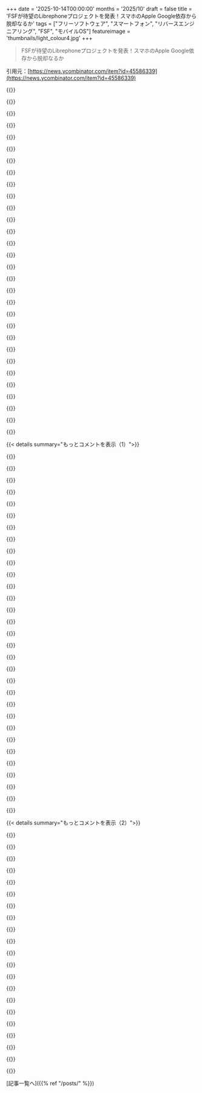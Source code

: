 +++
date = '2025-10-14T00:00:00'
months = '2025/10'
draft = false
title = 'FSFが待望のLibrephoneプロジェクトを発表！スマホのApple Google依存から脱却なるか'
tags = ["フリーソフトウェア", "スマートフォン", "リバースエンジニアリング", "FSF", "モバイルOS"]
featureimage = 'thumbnails/light_colour4.jpg'
+++

> FSFが待望のLibrephoneプロジェクトを発表！スマホのApple Google依存から脱却なるか

引用元：[https://news.ycombinator.com/item?id=45586339](https://news.ycombinator.com/item?id=45586339)




{{<matomeQuote body="ついに来たか！FSFがモバイルの普及に気づくの遅すぎだけど、やらないよりマシだよね。このプロジェクトが単なるソフトじゃなく、ファームウェアやバイナリブロブのリバースエンジニアリングに挑むのがすごい。これで非フリーソフトが減らせるかも。今は応援しかできないけど、いつか自分も手を出してみたい。<br>Androidベースじゃなくリバースエンジニアリングに注力するのも良いね。結果が非AndroidのGNU/LinuxやBSDでも使えると嬉しいな。FSFが長期的な努力だと分かってるから、すぐ諦めないだろうし期待できる。Apple-Googleのスマホ支配から抜け出せることをマジで願ってるよ！" userName="Worldblender" createdAt="2025/10/15 04:14:57" color="#ff33a1">}}




{{<matomeQuote body="文句は言いたくないんだけどさ、今あるリソースじゃ無理ゲーな気がするんだ。現代のスマホをリバースエンジニアリングするって、何年も何人もの人手が必要だし、やっと完成した頃にはそのスマホ自体がもう古いんだよ。<br>Apple SiliconのM1チップ搭載MacBookがいい例だよね。もう5年近く経つのに、いまだにハードウェアサポートは限定的じゃん。それを全てのスマホモデルでやるなんて、途方もない労力だよ。" userName="SchemaLoad" createdAt="2025/10/15 04:58:20" color="#785bff">}}




{{<matomeQuote body="願わくば、デバイス間で共通の部分が多くて、例えばGalaxy S25の解析がS26に活かされるといいよね。特に市場がちょっと停滞してる今なら。<br>全然詳しくないけど、直感的にApple製品って普通のAndroidスマホよりずっとカスタマイズされてる気がするんだ。彼らは垂直統合で有名だから、そうなるのも当然か。" userName="kace91" createdAt="2025/10/15 05:12:41" color="">}}




{{<matomeQuote body="スマホってx86と違って、一つ一つが唯一無二の設計なんだよね。Androidのマネージドユーザースペースって特性があるから、SamsungとかQualcomm、Mediatekなんかが作るARMデザインには結構自由があるんだ。<br>それにマザーボード上には他にも色々な部品が載ってるしね。" userName="pjmlp" createdAt="2025/10/15 06:26:05" color="">}}




{{<matomeQuote body="カメラって驚くほどソフトウェアに依存してるんだよね。Pixelのカメラと、Open Cameraっていうアプリのデフォルト設定で撮り比べると、その差は歴然だよ。<br>つまり、カメラはほとんどソフトウェアで、処理する前の画像って純粋にひどいんだ。" userName="mcny" createdAt="2025/10/15 08:33:03" color="">}}




{{<matomeQuote body="「遅すぎる」って意見も分かるけど、この件には当てはまらないな。Apple-Googleの二大巨頭は、どんどん顧客の財布を締め付けてきてるんだ。<br>だから、どんな段階でも彼らの“金儲け”をひっくり返す価値は十分にあると思うよ。" userName="goku12" createdAt="2025/10/15 05:58:47" color="#ff33a1">}}




{{<matomeQuote body="これ、フルスタックを手に入れられない限り失敗する運命だよ。たとえ手に入れても、特定のスマホモデルだけになるだろうね。<br>x86ってのは、IBMが意図しなかったクローン自由度を持ってる異常な存在なんだからさ。" userName="pjmlp" createdAt="2025/10/15 06:27:58" color="#38d3d3">}}




{{<matomeQuote body="FSFが一番開発しやすそうなスマホモデルに注力するって話だけど、これでプロジェクトが無駄になる可能性もあるし、完成の希望もあるって感じ。M2-M5がM1モデルと大差ないって期待もあるけど、Appleがわざわざ車輪の再発明しないだろうって考えは、違うメーカーのスマホだとちょっと怪しいな。でもAndroidスマホは共通部品が多いけどね。" userName="NetMageSCW" createdAt="2025/10/15 05:02:27" color="#45d325">}}




{{<matomeQuote body="Librephone搭載デバイスを使えば安全だって思ってるなら、おめでたいね。" userName="pjmlp" createdAt="2025/10/15 09:33:15" color="">}}




{{<matomeQuote body="カメラってアクセスできるの？カメラセンサーへのフルアクセスは、ひどいSamsungアプリにロックされてると思ってたんだけど。" userName="qingcharles" createdAt="2025/10/15 15:37:03" color="">}}




{{<matomeQuote body="誰かがM2-M5がM1モデルと大差ないって言ってたけど、Asahi Linuxのウェブサイトによると、M2はM1とかなり似てるけど、M3とM4はかなり違うから、すぐにサポートされることはなさそうだよ。" userName="fsflover" createdAt="2025/10/15 08:06:22" color="#45d325">}}




{{<matomeQuote body="昔Android ROMいじってたけど、カメラは使えるよ。でも、独自の画像処理パイプラインが使えなくなるから、写真の見た目はすごく悪くなる。スマホのカメラって、ソフトにめっちゃ頼ってるからね。" userName="SchemaLoad" createdAt="2025/10/15 22:16:46" color="#785bff">}}




{{<matomeQuote body="「開発終わる頃にはスマホが時代遅れになる」って言うけど、5年前のスマホと今のスマホって、そこまで大きく違わないよ。全部ゼロから設計するわけじゃないし、古いモデルを修正するだけが多い。基礎を作るのには何年もかかるけど、同じシリーズの別のスマホに適応させるのは数ヶ月で済むはずだよ。" userName="sznio" createdAt="2025/10/15 08:39:35" color="#ff5733">}}




{{<matomeQuote body="Apple SiliconのMacBookはM1が出て5年経つのにハードウェアサポートが限定的って言うけど、Apple Siliconは単一のSoCじゃないし、M1やM2ラインはMacBook、Mini、iMac、Studioでサポートされてるんだぜ。スマホも同じで、人気チップを使ってるデバイスを一つ動かせば、他のデバイスもほとんど動くようになる。チップ設計自体も少しずつしか進化しないから、2026年のデバイスは2023年のデバイスに少し手を加えたものって感じだよ。" userName="AnthonyMouse" createdAt="2025/10/16 05:34:05" color="#ff33a1">}}




{{<matomeQuote body="M3以降のモデルに取り組む前にM1＼M2のサポートを完璧にすることを目指してるって、賢明な選択だよね。ベースラインのM1やM2 Macでも、ほとんどの用途で十分使えるし、macOSの新しいリリースでサポートされなくなったら、Asahi Linuxの関連性はもっと高まるだろうね。" userName="zozbot234" createdAt="2025/10/15 08:19:52" color="">}}




{{<matomeQuote body="うん、私も同じこと感じてた！なんでこんなに違うのか、もっと詳しく書かれた記事とかないかな？" userName="VGHN7XDuOXPAzol" createdAt="2025/10/15 14:52:38" color="">}}




{{<matomeQuote body="これには何年もかかるだろうな。FSFとReplicantでもう同じことがあったし。彼らは世代遅れのデバイスに取り組み続けて、新しいスマホがどんどん出てくる中で、技術の進化に対応できなかったんだ。もしオープンなデバイスが欲しいなら、Libremみたいに回路図はオープンだけどチップはクローズドなものじゃなくて、チップ自体がオープンな「オープンシリコン」のデバイスを探すべきだよ。" userName="gradeless" createdAt="2025/10/16 22:45:11" color="#ff5733">}}




{{<matomeQuote body="postmarketOSみたいなプロジェクトってどうなってんの？そんな簡単じゃないみたいだけど。" userName="wqaatwt" createdAt="2025/10/17 13:36:03" color="">}}




{{<matomeQuote body="Asahi Linuxはかなりの進捗を遂げてると思ってたよ。すごいプロジェクトで、愛と才能の賜物だよね。" userName="j45" createdAt="2025/10/17 21:21:51" color="">}}




{{<matomeQuote body="OnePlus 6で最新のLineageOSをGoogleのクソアプリなしで使ってるけど、すごい良い感じだよ。" userName="a456463" createdAt="2025/10/15 22:47:22" color="#ff33a1">}}




{{<matomeQuote body="そういうデバイスって具体的に何があるの？Precursorとか？" userName="fsflover" createdAt="2025/10/17 22:51:59" color="">}}




{{<matomeQuote body="＞基本的なM1やM2 Macは、ほとんどの用途で依然として魅力的なデバイスだよね。<br>それは2020年の話かな。Lenovoがこの夏リリースしたARM Chromebookは、M1/M2チップに匹敵するベンチマーク性能で、Linux (ChromeOS)に完璧に対応してるよ。" userName="panny" createdAt="2025/10/16 20:26:24" color="#38d3d3">}}




{{<matomeQuote body="ハードウェアは難しいよね。ソフトウェアみたいに透明な組み合わせやすさがいつも可能じゃないのは、物理的な制約や現実世界の問題に直面するからだよ。すでに挙げられた例がそれを物語ってる。<br>M1での作業は素晴らしかったけど、M2、M3、M4にはうまく引き継がれてないみたいだね。" userName="wrasee" createdAt="2025/10/15 10:25:33" color="#785bff">}}




{{<matomeQuote body="＞この成果は、Android以外のGNU/Linuxディストリビューションでも使えるといいな。<br>それはFSF 40のイベントで目標として語られてたよ。その動画は数日中にオンラインになるはず。" userName="r283492" createdAt="2025/10/15 04:21:28" color="#45d325">}}




{{<matomeQuote body="PixelカメラとOpen Cameraじゃ全然違うけど、これってハードウェア次第なのかな？Pixelカメラのポート版があるってことは、後処理は特定のハードウェアに縛られないってことなのかな。" userName="kace91" createdAt="2025/10/15 09:11:40" color="">}}




{{<matomeQuote body="オープンファームウェアだけじゃダメで、セキュリティも超重要。iOSやAndroidはマルウェア対策がすごいけど、デスクトップLinuxは全然追いついてないよね。Qubesを使わないとセキュリティ向上は難しいんじゃないかな。" userName="eptcyka" createdAt="2025/10/15 13:57:59" color="#ff5733">}}




{{<matomeQuote body="LibrephoneはAndroidのソフトウェアの自由の最後の隙間を埋めるんだね。Rob Savoyeが技術リーダーで、LineageOSの自由なソフトウェアの取り組みを優先して調査してるみたい。このプロジェクトが成功するといいな！" userName="le-mark" createdAt="2025/10/15 00:15:44" color="#785bff">}}




{{<matomeQuote body="今のタイミングはいいけど、みんな今のスマホに満足してるから、このプロジェクトが大きなことを成し遂げるのは難しいかもね。でも、ニッチな市場で開発資金を稼ぐくらいはできるし、AppleやGoogleに影響を与えなくても、現状に不満な人たちの選択肢になるだけでも十分だよね。" userName="criddell" createdAt="2025/10/15 02:41:32" color="">}}




{{<matomeQuote body="「みんな今のスマホに満足してる」って意見に、まさにそれこそ今成功できる理由だって言いたいな。スマホの技術はもう頭打ちで、5年前の機種でも新しいのとほぼ同じ性能だもん。だから、みんな新しいこと試したり、リスクを冒したりする余裕があるんだよ。FOSSも既存の問題を解決したり、真似したりするのがすごく簡単になってるしね。" userName="wraptile" createdAt="2025/10/15 04:12:56" color="#45d325">}}




{{<matomeQuote body="2台目のスマホ、特に折りたたみ式の「ポケットの中のLinux」はいいアイデアだと思う。USB-C外部GPSアンテナの接続みたいに、AndroidやiOSだと大変なユースケースもあるしね。でも、このプロジェクトへの期待は正直低いかな。" userName="k_bx" createdAt="2025/10/15 05:27:10" color="">}}




{{< details summary="もっとコメントを表示（1）">}}

{{<matomeQuote body="「みんなスマホに満足してる」って言うけど、俺はそうじゃないな。Samsungのスマホに不満だし、900ドルも出したデバイスの所有権がほしいよ。妻もiPhoneに不満で、SNSアプリをロックするNFCマグネットを使ってる。不満の形は違えど、共通のテーマがあるんだ。" userName="ryukoposting" createdAt="2025/10/16 00:47:51" color="">}}




{{<matomeQuote body="このプロジェクトは、完璧じゃなくても、それを求める人に良い選択肢を与えられれば大成功だよ。AppleやGoogleのシェアを奪う必要はなくて、目立つ少数派にちゃんと使われる代替品になるだけで十分。デスクトップLinuxの半分くらいでも素晴らしい成果だよ。" userName="barnabee" createdAt="2025/10/15 07:18:25" color="#785bff">}}




{{<matomeQuote body="「みんなスマホに満足してる」って言うけど、最近iPhoneユーザーと話した？iPhone 17のカメラボタンは変だし、iOS 26はみんなに嫌われてるよ。俺は長年iPhone使ってるけど、今回のOSは今までで最悪のダウングレードだと思う。" userName="SV_BubbleTime" createdAt="2025/10/15 04:35:33" color="">}}




{{<matomeQuote body="Librephoneは失敗すると思う。問題の根本を理解してないからだね。Androidのバイナリブロブは、複雑なハードウェアと連携するために必要で、オープンソースにできない理由がある。特許侵害で訴えられるリスクもあるし、携帯やWi-Fiの周波数で動作するには認証が要るんだ。変更したらまた認証が必要で、キャリアは未認証デバイスを許可しない。" userName="mike_d" createdAt="2025/10/15 04:58:04" color="#45d325">}}




{{<matomeQuote body="バイナリブロブは、3年ごとにスマホを買い替えさせるためにあるんだよ。全部オープンソースなら、コミュニティが簡単にアップデートを提供できる。10年以上前のノートPCでも最新Linuxが動くようにね。" userName="m4rtink" createdAt="2025/10/15 09:30:28" color="">}}




{{<matomeQuote body="「彼ら」って誰のこと？Googleじゃないね。Googleは何年もオープンソースのAndroid機能を、クローズドソースのGoogle Play Servicesに移行させてるからさ。" userName="CivBase" createdAt="2025/10/15 13:40:03" color="">}}




{{<matomeQuote body="FSFを潰すなんて無理だよ。長年の法的経験があるから、特許がソフトウェアのリバースエンジニアリングに効くわけない。AppleでさえM1プロジェクトには手を出さなかった。キャリアの認証なんてどうでもいい。フリーなハードウェアが普及すれば話は変わる。Modem blob以外でもフリーにできれば大きな一歩だろ。FSFはモバイル分野を分かってないなんて、おかしいよ。" userName="onli" createdAt="2025/10/15 05:33:53" color="#785bff">}}




{{<matomeQuote body="要件は複雑で、迂回は難しいよ。携帯はライセンスされた無線周波数スペクトルで動くから、FCC（https://www.fcc.gov/oet/ea/rfdevice）やPTCRB（https://www.ptcrb.com/）の認証が必須なんだ。FSFがカスタムファームウェアを作っても、変更とみなされれば再認証が必要で、チップメーカーの協力もいる。Qualcommなんかは、認証が危うくなるから訴えるだろうね。GPUやセンサーでも特許侵害のリスクがある。" userName="mike_d" createdAt="2025/10/15 07:16:38" color="#45d325">}}




{{<matomeQuote body="君の懸念はもっともだけど、克服できないわけじゃないよ。FSFは既存の法的枠組みで認証を求めたり、キャリアと個別に交渉したりできる。規制対象の領域をいじったらデバイスがオフになるような仕組みも作れるだろう。特許や法律の問題は商業プレイヤー向けで、FSFのような団体にはそこまで重要じゃないよ。" userName="zevon" createdAt="2025/10/15 08:34:51" color="#45d325">}}




{{<matomeQuote body="これは80年代のGNUプロジェクトに対する反対意見と似てるね。" userName="nextaccountic" createdAt="2025/10/20 07:45:55" color="">}}




{{<matomeQuote body="時期はバッチリだけど、みんな今のスマホに満足してるから、このプロジェクトはあんまり成果出せないと思うんだよね。これに関する調査データとかある？個人的な話だけど、俺の周りのやつらはみんなスマホにイライラしてるよ。実際、『今一番困ってることは何？』って聞いたら、ほとんどの人がスマホを挙げるんじゃないかな。" userName="jMyles" createdAt="2025/10/15 02:59:14" color="">}}




{{<matomeQuote body="もう少し視野を広げた方がいいかもね。普通の一般人に『今一番困ってることは何？』って聞いたら、お金とか社会情勢、健康問題を挙げるはずだよ。スマホについて具体的に聞かれたとしても、最新モデルがいいとかバッテリーがもっと長持ちしてほしいってくらいだろうね。連絡が取れて、銀行やSNSにアクセスできて、いくつかアプリがあれば、modem firmwareのライセンスとかTempleOSがインストールできないことなんて誰も気にしないよ。" userName="mike_d" createdAt="2025/10/15 04:45:07" color="#45d325">}}




{{<matomeQuote body="そうかもしれないけど、その問題はFree Softwareじゃ解決できないだろうね。みんなスマホに抱える問題は違うけど、主に通知過多、一日中スクロールさせようとするアプリ、それにユーザーからお金を巻き上げるためのダークパターンとか設計にあると思う。でも、これらは今のスマホでも全部解決できることなんだ。SNS使うのをやめて、通知を送れるアプリを制限して、注意を盗もうとする手口にもっと気をつけたらいい。でも、みんなそれができないんだよね。何もしなくていい、ただ特定のことをやめるだけでいいのに、できないか、しない。そんな人たちがわざわざLibrephoneに切り替える努力なんてしないだろうし、仮に切り替えたとしても、今と同じように自分を不幸にする状況を再構築するだけだよ。" userName="scuff3d" createdAt="2025/10/15 04:15:39" color="#ff33a1">}}




{{<matomeQuote body="本当に今がその時だよ。Linuxスマホを日常使いしたいんだけど、中古のスマホは買いたくないんだよね。このプロジェクトがもっと新しいスマホのハードウェアに対応してくれることを願ってるよ。多少粗いベータ版とかアルファ版の使い心地でも我慢するつもりだから、俺が選んだモダンなハードウェアで使わせてほしいな。" userName="frogperson" createdAt="2025/10/15 01:47:49" color="#ff5733">}}




{{<matomeQuote body="なんで中古は嫌なんだ？俺はむしろ逆で、もう新品は買いたくないんだよね。今は中古のPixel 7aにGrapheneOSを入れて使ってて、すごく気に入ってるよ。バッテリー持ちが問題なら、それは確かにわかる。俺はワイヤレス充電ドックを何個か、よくいる場所に置いてるから、充電が必要になったらポンと置くだけでチャージできるんだ。ほとんどの場合、バッテリーは（長持ちさせるために80%までしか充電しないけど）80%から30%くらいまで、その日に面白いニュースがたくさんあれば25%とか20%まで減るくらいで一日持つよ。でも、俺はそこまでヘビーユーザーじゃないし、スマホでゲームはしないけどね。" userName="BLKNSLVR" createdAt="2025/10/15 04:43:12" color="#45d325">}}




{{<matomeQuote body="このWebサイトにいるリッチなテック系の人たちが、何か価値のあることをサポートしたいなら、これがその対象だよ。" userName="monero-xmr" createdAt="2025/10/15 00:54:25" color="">}}




{{<matomeQuote body="金持ちじゃないけど、このプロジェクトに具体的にどうやって貢献できるんだろう？Webサイトの寄付ボタンが動かないんだよね。" userName="lostmsu" createdAt="2025/10/15 00:58:05" color="">}}




{{<matomeQuote body="FSFが何年もぶりに立ち上げた、今のところ開発者一人分の予算しかないプロジェクトだから、新しい寄付は喜んでこのプロジェクトのさらなる資金に充てるだろうね。でも、非営利団体が組織内のプロジェクトのために独立した基金を持つのはかなり珍しいことなんだ。普通は、半独立的な意思決定をして関連の非営利団体が財政的に支援するようなプロジェクトが対象になる。例外は、すごく大口の寄付者がそういう取り決めを強く主張する場合くらいだよ。" userName="r283492" createdAt="2025/10/15 03:07:00" color="#38d3d3">}}




{{<matomeQuote body="最近、自然保護の非営利団体に関わっている人と話したんだけど、少額の寄付は組織全体の資金プールに入って、どう使われるかを指示したいなら、もっとかなり高額な寄付が必要になるって言ってたよ。彼らは少額の寄付者がたくさんいるのが好きらしい。というのは、プレスリリースで大きく取り上げられるようなことじゃないけど、インパクトを出すための重要な準備段階の活動（例えば、どのプロジェクトが一番効果的かを研究する、といったこと）に資金を使えるからってね。" userName="trenchpilgrim" createdAt="2025/10/15 05:36:24" color="#785bff">}}




{{<matomeQuote body="Librephoneに具体的にオンラインで貢献する方法があると思ったんだけど、まだみたいだね。早く提供されるといいな。それが無理なら、彼らのWebサイトには、小切手のメモ欄に特定のプロジェクト名を指定すればいいって書いてあるよ。URL: https://www.fsf.org/about/ways-to-donate/" userName="tjr" createdAt="2025/10/15 02:30:41" color="#ff5733">}}




{{<matomeQuote body="コメントする前に、ウェブサイトのデザインが悪いっていう嫌味な部分は消したよ。FSFってデザインや美学のことじゃないもんね？でも、寄付ボタンが動かないってのは、この取り組みがどれだけ真剣かってことを示してるよね。" userName="wltr" createdAt="2025/10/15 05:45:33" color="">}}




{{<matomeQuote body="今がその時だね。周りの建物が燃え盛ってるんだ、早く消火器を買わないと。" userName="beefnugs" createdAt="2025/10/17 21:26:45" color="">}}




{{<matomeQuote body="うーん、複雑な心境だね。昔のスマホやAndroid、Tizen、FirefoxOSなんかをいじってたからFSFのミッションはわかるけど、これ成功するかな？GoogleがAOSPを閉鎖しAppleと協調してるのを見てきた身としては、完全にオープンなデバイスの時代は終わったと思うんだ。<br>成功するには、メーカー、開発者、そしてユーザーの協力が不可欠だけど、銀行や買い物、SNSアプリが使えないものをユーザーは受け入れないよ。アンロックされたブートローダーでこれらを使うのは難しい。結局、もっとハッキングが必要になるだけさ。「Webアプリでできる」って反論もあるだろうけど、現実を見よう。インドみたいな低価格プラットフォームが意味をなす市場を除けば、結局iOSかAndroid、それか通話だけさ。これがみんなの選択肢になるとは思えないね。" userName="rcarmo" createdAt="2025/10/15 06:37:36" color="#ff33a1">}}




{{<matomeQuote body="＞Webアプリでできる<br>これは常に可能ってわけじゃないんだよ。ウクライナでは、政府のアプリはWebサービスじゃなくてアプリとしてリリースされてる。銀行アプリも同じ。他のデバイスからは使えないんだ。主流のAndroidかAppleのスマホが必要なんだよ。GrapheneOSみたいなプロジェクトも見てきたけど、ウクライナでは使えないんだよね。" userName="demaga" createdAt="2025/10/15 07:42:13" color="#45d325">}}




{{<matomeQuote body="純粋な疑問なんだけど、なんでGrapheneOSがウクライナで使えないの？ほとんどのAndroidアプリは完璧に動くはずだよ。僕の場合、動かないのは、拒否した位置情報データに頼ってる怠惰な開発者が作ったアプリだけさ。位置情報なしでも動くって言ってるのに、テストしてないのが明らかだね。" userName="MrDrMcCoy" createdAt="2025/10/16 06:57:35" color="">}}




{{<matomeQuote body="もしかしたら使えるかも！Redditで銀行アプリが動かないって不満の声を見てたから、僕のも動かないだろうって思い込んでたんだ。でも、このリスト[1]によると、ウクライナの大手銀行はサポートされてるみたい。いいね！<br>政府アプリの情報はまだ見つからないけど、動かないかもしれないね。それでも、GrapheneOSを実際に検討できるようになったのは大きいな。<br>[1] https://privsec.dev/posts/android/banking-applications-compa..." userName="demaga" createdAt="2025/10/16 09:39:48" color="#38d3d3">}}




{{<matomeQuote body="もし政府のアプリなら、銀行に圧力をかけるよりも政府に圧力をかける方法はいっぱいあるよ。FSFにはそういう経験があるしね。彼らの技術的な取り組みと並行して、政府がアテステーションみたいなものを使わないようにする法的・政策的な取り組みも期待してるよ。" userName="franga2000" createdAt="2025/10/15 07:48:33" color="#45d325">}}




{{<matomeQuote body="＞政府アプリなら、銀行に圧力をかけるよりも政府に圧力をかける方法はいっぱいある<br>「いっぱい」って、例えば？個人にとっては、ほとんどないよ。銀行はボイコットできるけど（政府系じゃなければね）、自分の政府はボイコットできないし、出ていくしかない。組織がイニシアチブを始めたとしても、関心を持つ当事者がいなければ、それはただのイニシアチブであって、「圧力」とは言えないんじゃないかな。" userName="ZoomZoomZoom" createdAt="2025/10/15 09:17:18" color="#ff5c5c">}}




{{<matomeQuote body="銀行はボイコットできないよ、みんな同じことしてるし、どれか一つは必要だからね。でも政府に対しては、国会議員を通じて苦情を申し立てたり、行政手続きを使ったりできるよ。それに政府がアテステーションを使うのは、Visa/Mastercardが強制してるわけじゃなくて、請負業者が「もっと安全になる」って思ったからだよ。" userName="franga2000" createdAt="2025/10/15 09:54:39" color="#785bff">}}




{{<matomeQuote body="EU市民としての僕にとって一番の問題は、仮にFairphoneにGrapheneOSを導入したとしても、それは「ダムフォン」と同じってことなんだ。だって、日常生活で不便なく過ごすためのアプリは全部Google PlayかApple App Storeが必要だからね。だから、主な問題はEUと加盟国がデジタル主権を失ってることだと思うんだ。たしかに巨大テックがプラットフォームを閉鎖しない方がいいけど、もう手遅れみたいだよね。<br>もし彼らがこれらのアプリを別のストアで提供するようになったら、他のOSを使わない理由はないよ。オープンなハードウェアと、Fairphoneみたいな会社がそれを利用することも必要だけど、まず何よりEUが本腰を入れて巨大テックのアプリストアへの依存を断ち切る必要があるんだ。必要なセキュリティコンプライアンスを備えたアプリストアを作ろうとしている企業もいくつかあるし、EUがデジタル主権を真剣に考えるなら、これらを支援する必要があるね。" userName="devjab" createdAt="2025/10/15 09:23:18" color="#45d325">}}

{{</details>}}




{{< details summary="もっとコメントを表示（2）">}}

{{<matomeQuote body="GrapheneOSはGoogle Playをサポートしてるから、FairphoneとGrapheneOSを組み合わせても「dumb phone」じゃないよって話。多くの銀行アプリも動くし、セキュリティやプライバシー機能もすごいんだ。カスタムROMと一緒だと思ってた人もいるだろうけど、実際は全然違うからね。" userName="bogwog" createdAt="2025/10/15 13:42:17" color="#785bff">}}




{{<matomeQuote body="GrapheneOSで銀行アプリを使うには、サンドボックス化したGoogle Play Servicesが必要で、Play Integrityの認証レベルも関係するんだ。GrapheneOSチームは互換性向上に頑張ってるけど、Googleがハードウェア認証を強化したら、また使えなくなる可能性もあるよ。" userName="NoGravitas" createdAt="2025/10/15 14:08:33" color="#785bff">}}




{{<matomeQuote body="このページ https://grapheneos.org/articles/attestation-compatibility-gu... を見ると、ハードウェア認証はGrapheneOSをサポートするけど、Play Integrity APIはダメみたいだね。個人的な経験だと、使ってる銀行アプリは普通に動くし、ほとんどのアプリで困ったことはないよ。Disneyアプリが一時的に動かなかったくらいかな。" userName="bogwog" createdAt="2025/10/15 14:24:04" color="#785bff">}}




{{<matomeQuote body="GrapheneOSはGoogle Androidの代わりにGrapheneOS Androidを使ってるってことだから、Google Androidを使いたい場合は無理だよね。それに、このリスト https://grapheneos.org/articles/attestation-compatibility-gu... を見ると、GrapheneOSのキーをブロックしてるアプリもたくさんあるみたいだよ。政府系アプリとか、マクドナルドまで！" userName="pabs3" createdAt="2025/10/15 14:40:13" color="#38d3d3">}}




{{<matomeQuote body="GrapheneOSはGoogleのキーを置き換えるんじゃなくて、GrapheneOSのキーをサポートするだけだよ。アプリ開発者がGrapheneOSのキーをサポートする必要があるけど、Play Integrity APIを実装してるアプリはそんなに多くないし、最近の独禁法関連の判決（GoogleがPlayストアのカタログを競合に提供するとか）で状況は変わるかもね。 https://www.reuters.com/sustainability/boards-policy-regulat... Ebayアプリは問題なく使えるし、互換性リストは古いんじゃないかな。" userName="bogwog" createdAt="2025/10/15 14:55:30" color="#785bff">}}




{{<matomeQuote body="この状況だと、ソフトウェアの自由がないってことだよね。ユーザーがOSを制御できないし、公認されたキーを持ってる人（GoogleとかGrapheneOSの開発者とか）しかOSをいじれないのはおかしいよ。アッテステーションを第三者に違法にするしかないけど、政府や銀行は例外になりそうだよね。" userName="pabs3" createdAt="2025/10/15 15:07:07" color="#45d325">}}




{{<matomeQuote body="AndroidにはGrapheneOSと互換性のあるハードウェア認証APIがあるんだけど、誰も使ってないんだよね。みんなPlay Integrity APIを使ってて、GrapheneOSは「strong」なハードウェア認証レベルは通せないけど、弱いレベルなら大丈夫だよ。" userName="NoGravitas" createdAt="2025/10/15 15:58:26" color="#785bff">}}




{{<matomeQuote body="オランダの電子身分証明アプリDigiDは、Androidネイティブの認証APIを使ってるんだって。認証手続きでは、ブートローダーやブートの整合性チェック、特定のキーの認証、IMEIみたいなID認証って、いろんな違いがあるから区別することが大事だよ。" userName="thomasdeleeuw" createdAt="2025/10/16 06:44:02" color="#ff5c5c">}}




{{<matomeQuote body="僕は選択肢があるってことが重要だと思うんだ。先進国ではiPhoneやAndroidが主流だろうけど、FSFには他の分野でチャンスがあるし、FirefoxOSユーザーだった経験から、Androidを「自由」なものに替えたいって気持ちがあるんだ。「利便性 vs 自由」の戦いだけど、僕は後者を選ぶよ。職場でMS Teamsが必要なくらいで、他は譲れるかな。AIの進化で自由の世界はもっと難しくなるだろうね。未来は分からないけど、Appleが変なことしたらLibrephoneがブレイクするかも。利便性と自由を両立できるなら、ぜひ試してみたいね！" userName="masfoobar" createdAt="2025/10/15 07:01:39" color="#ff5733">}}




{{<matomeQuote body="「銀行とかショッピングとかできないスマホは誰も使わない」って言うけど、そういう機能がないフィーチャーフォンを買ってる人もたくさんいるよ。Librephoneは、ユーザー中心で邪魔が入らない、でもスマホとしての基本機能はちゃんとあるデバイスって考えればいいんじゃないかな。" userName="zozbot234" createdAt="2025/10/15 07:54:55" color="#ff5c5c">}}




{{<matomeQuote body="FSFはReplicantみたいな前のフリーソフトウェア携帯プロジェクトもサポートしてたけど、このプロジェクトはReplicantよりうまくいくといいな。Replicantを古いSamsung GT-I9300で動かした時のメモだよ: https://www.neilvandyke.org/replicant/<br>ハードウェアは入手困難で、WiFiも怪しいブロブでしか動かなかったんだ。Replicantは何年も停滞してて、新しいデバイスや資金が必要みたい。<br>Replicantの後、PostmarketOSを試して、結局iPhone買って、GrapheneOSに乗り換えたよ。FSFがPurismと協力してLibrem 5やPureOSの成果を活用してるのかな？もっと多くのオープンソースボランティアを集めて、Librem 5にも使える手頃なハードウェアができれば、win-winだよね。Purismにはmade-in-USAのLiberty Phoneもあるから、商標の話も必要だろうね。Librem 5: https://puri.sm/products/librem-5/ Liberty Phone: https://puri.sm/products/liberty-phone/" userName="neilv" createdAt="2025/10/15 03:27:00" color="#ff5733">}}




{{<matomeQuote body="多分Librem 5にはならないと思うな。PurismがRYF認証のためにRedpine WiFiカードでユーザー体験を犠牲にしたけどさ。なんでかって言うと、Librem 5にはAndroidポートがないし、みんなLineageOSの話をしてるからだよ。PINE64 PinePhoneの方がAndroidやLineageOS 22をサポートしてるから、まだ可能性高いかもね [1]。ReplicantプロジェクトもPinePhoneをターゲットに見てたし [2]。でも、Qualcomm、Mediatek、Samsung以外のSoCを搭載した、LineageOSがサポートする別のデバイスが出てきても驚かないよ。<br>[1]: https://github.com/GloDroidCommunity/pine64-pinephone/releas...<br>[2]: https://blog.replicant.us/2024/03/replicant-status-and-repor..." userName="linmob" createdAt="2025/10/15 05:44:06" color="#785bff">}}




{{<matomeQuote body="RYF認証のせいでRedpineカードがダメになったみたいに言うけどさ。Redpineカードは内蔵フラッシュで選ばれたんだよ。ベンダーが宣伝通りの機能をサポートせず（前は動いてた機能も削除）、メインラインドライバーも放棄して、SiLabs買収後にファームウェア開発をほぼ止めたのは、RYFとは関係ないことだし、他のカードでも起こりえたことだよ。M.2カードで交換できたのは良かったね？ ;)" userName="seba_dos1" createdAt="2025/10/15 06:19:26" color="#45d325">}}




{{<matomeQuote body="「なんで？そのデバイスにはAndroidポートがないし、みんなLineageOSの話をしてるじゃん」って言ってたけど、LineageOSの人たちは、メインラインに近い（AOSPじゃない）カーネルを動かすLinux優先デバイスで、自分たちのOSをサポートしようと頑張ってるよ。だから、どっちに転ぶかわからないね。もちろん、もしAndroid優先デバイスを選んだとしても、pmOSみたいなプロジェクトが示すように、彼らの努力は最終的にメインラインカーネルを動かすのを楽にするだろうね。" userName="zozbot234" createdAt="2025/10/15 06:28:07" color="#38d3d3">}}




{{<matomeQuote body="それは良い情報だね。その取り組みについてもっと読めるリンクとか、何かあったりする？" userName="seba_dos1" createdAt="2025/10/15 06:34:14" color="">}}




{{<matomeQuote body="「Qualcomm、Mediatek、Samsung以外のSoCを搭載したデバイスが出ても驚かない」って言ってたけどさ、この寡占状態に、実際に使える代替案ってあるの？Appleはサードパーティに売らないし、NVDAはベースバンドがないし、Broadcomも（俺の知る限り）そう。Intelもモバイル分野ではずいぶん見なくなったよね。" userName="mschuster91" createdAt="2025/10/15 09:13:54" color="">}}




{{<matomeQuote body="UniSocとかどうかな？リバースエンジニアリングできそうだよ [0]。<br>[0]: https://wiki.postmarketos.org/wiki/Jolla_C2_(jolla-c2)" userName="linmob" createdAt="2025/10/18 18:12:36" color="#ff5733">}}




{{<matomeQuote body="FSF LibrephoneがLineageOS（つまりAndroid）ベースだって部分に今気づいたよ。誰かFSFに、それは”GNU/Linux”じゃないって伝えたのかな？FSFっぽいスマホの持続可能な出発点としてはPurismの方が良いアイデアを持ってるんじゃないかって思うんだ。FSFがなんでまたAndroid（あの巨大で扱いにくいAndroidソースコードツリー）に手を出してるのか、すごく気になるね。" userName="neilv" createdAt="2025/10/15 18:08:14" color="#38d3d3">}}




{{<matomeQuote body="俺のプレゼンの冒頭は、「何億もの人が何かを必要としているのに、一握りのボランティアが無料でそれを作るのを待つのは理にかなってない」だよ。" userName="positron26" createdAt="2025/10/15 05:36:10" color="">}}




{{<matomeQuote body="ハハハハ、一日も持たないスマホに2000ドルだって？いやいや、ないわ。俺ならPostmarketOS入りのRedmiにするね。ブロブフリーのモデムすら搭載してないし。" userName="nicman23" createdAt="2025/10/15 05:31:41" color="">}}

{{</details>}}



[記事一覧へ]({{% ref "/posts/" %}})
